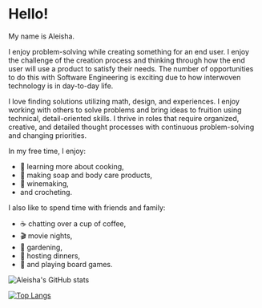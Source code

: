 # Hello!

My name is Aleisha. 

I enjoy problem-solving while creating something for an end user. I enjoy the challenge of the creation process and thinking through how the end user will use a product to satisfy their needs. The number of opportunities to do this with Software Engineering is exciting due to how interwoven technology is in day-to-day life.

I love finding solutions utilizing math, design, and experiences. I enjoy working with others to solve problems and bring ideas to fruition using technical, detail-oriented skills. I thrive in roles that require organized, creative, and detailed thought processes with continuous problem-solving and changing priorities.

In my free time, I enjoy:
  - :fork_and_knife: learning more about cooking, 
  - :bath: making soap and body care products, 
  - :wine_glass: winemaking, 
  - and crocheting. 

I also like to spend time with friends and family:
  - :coffee: chatting over a cup of coffee, 
  - :clapper: movie nights,
  - :cherry_blossom: gardening, 
  - :pizza: hosting dinners, 
  - :game_die: and playing board games.


![Aleisha's GitHub stats](https://github-readme-stats.vercel.app/api?username=aleish-m&theme=tokyonight&show_icons=true)

[![Top Langs](https://github-readme-stats.vercel.app/api/top-langs/?username=aleish-m&layout=compact)](https://github.com/anuraghazra/github-readme-stats)
